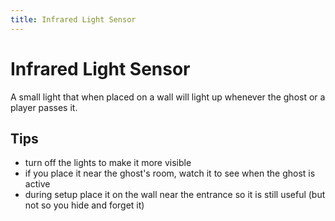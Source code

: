 ```yaml
---
title: Infrared Light Sensor
---
```


# Infrared Light Sensor

A small light that when placed on a wall will light up whenever the ghost or a player passes it.

## Tips

- turn off the lights to make it more visible
- if you place it near the ghost's room, watch it to see when the ghost is active
- during setup place it on the wall near the entrance so it is still useful (but not so you hide and forget it)
